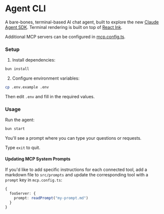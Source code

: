 # Agent CLI

A bare-bones, terminal-based AI chat agent, built to explore the new [Claude Agent SDK](https://docs.claude.com/en/api/agent-sdk/overview). Terminal rendering is built on top of [React Ink](https://github.com/vadimdemedes/ink).

Additional MCP servers can be configured in [mcp.config.ts](src/mcp.config.ts).

### Setup

1. Install dependencies:

```bash
bun install
```

2. Configure environment variables:

```bash
cp .env.example .env
```

Then edit `.env` and fill in the required values.

### Usage

Run the agent:

```bash
bun start
```

You'll see a prompt where you can type your questions or requests.

Type `exit` to quit.

#### Updating MCP System Prompts

If you'd like to add specific instructions for each connected tool, add a markdown file to `src/prompts` and update the corresponding tool with a `prompt` key in `mcp.config.ts`:

```ts
{
  fooServer: {
    prompt: readPrompt("my-prompt.md")
  }
}
```
